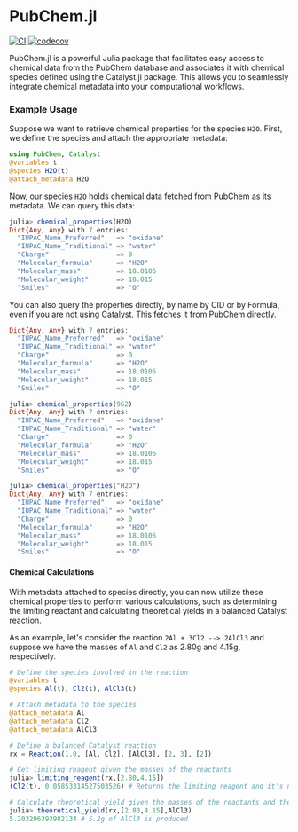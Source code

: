 # PubChem.jl

[![CI](https://github.com/SciML/PubChem.jl/actions/workflows/CI.yml/badge.svg?branch=master)](https://github.com/SciML/PubChem.jl/actions/workflows/CI.yml)
[![codecov](https://codecov.io/gh/SciML/PubChem.jl/graph/badge.svg?token=UzwzLav3J7)](https://codecov.io/gh/SciML/PubChem.jl)


PubChem.jl is a powerful Julia package that facilitates easy access to chemical data from the PubChem database and associates it with chemical species defined using the Catalyst.jl package. This allows you to seamlessly integrate chemical metadata into your computational workflows.

### Example Usage

Suppose we want to retrieve chemical properties for the species `H2O`. First, we define the species and attach the appropriate metadata:

```julia
using PubChem, Catalyst
@variables t
@species H2O(t)
@attach_metadata H2O
```

Now, our species `H2O` holds chemical data fetched from PubChem as its metadata. We can query this data:

```julia
julia> chemical_properties(H2O)
Dict{Any, Any} with 7 entries:
  "IUPAC_Name_Preferred"   => "oxidane"
  "IUPAC_Name_Traditional" => "water"
  "Charge"                 => 0
  "Molecular_formula"      => "H2O"
  "Molecular_mass"         => 18.0106
  "Molecular_weight"       => 18.015
  "Smiles"                 => "O"
```

You can also query the properties directly, by name by CID or by Formula, even if you are not using Catalyst.
This fetches it from PubChem directly.

```julia
Dict{Any, Any} with 7 entries:
  "IUPAC_Name_Preferred"   => "oxidane"
  "IUPAC_Name_Traditional" => "water"
  "Charge"                 => 0
  "Molecular_formula"      => "H2O"
  "Molecular_mass"         => 18.0106
  "Molecular_weight"       => 18.015
  "Smiles"                 => "O"

julia> chemical_properties(962)
Dict{Any, Any} with 7 entries:
  "IUPAC_Name_Preferred"   => "oxidane"
  "IUPAC_Name_Traditional" => "water"
  "Charge"                 => 0
  "Molecular_formula"      => "H2O"
  "Molecular_mass"         => 18.0106
  "Molecular_weight"       => 18.015
  "Smiles"                 => "O"

julia> chemical_properties("H2O")
Dict{Any, Any} with 7 entries:
  "IUPAC_Name_Preferred"   => "oxidane"
  "IUPAC_Name_Traditional" => "water"
  "Charge"                 => 0
  "Molecular_formula"      => "H2O"
  "Molecular_mass"         => 18.0106
  "Molecular_weight"       => 18.015
  "Smiles"                 => "O"
```


#### Chemical Calculations

With metadata attached to species directly, you can now utilize these chemical properties to perform various calculations, such as determining the limiting reactant and calculating theoretical yields in a balanced Catalyst reaction.

As an example, let's consider the reaction `2Al + 3Cl2 --> 2AlCl3` and suppose we have the masses of `Al` and `Cl2` as 2.80g and 4.15g, respectively.

```julia
# Define the species involved in the reaction
@variables t
@species Al(t), Cl2(t), AlCl3(t)

# Attach metadata to the species
@attach_metadata Al 
@attach_metadata Cl2 
@attach_metadata AlCl3 

# Define a balanced Catalyst reaction 
rx = Reaction(1.0, [Al, Cl2], [AlCl3], [2, 3], [2])

# Get limiting reagent given the masses of the reactants
julia> limiting_reagent(rx,[2.80,4.15])
(Cl2(t), 0.05853314527503526) # Returns the limiting reagent and it's number of moles

# Calculate theoretical yield given the masses of the reactants and the product for which to calculate
julia> theoretical_yield(rx,[2.80,4.15],AlCl3)
5.203206393982134 # 5.2g of AlCl3 is produced 
```
